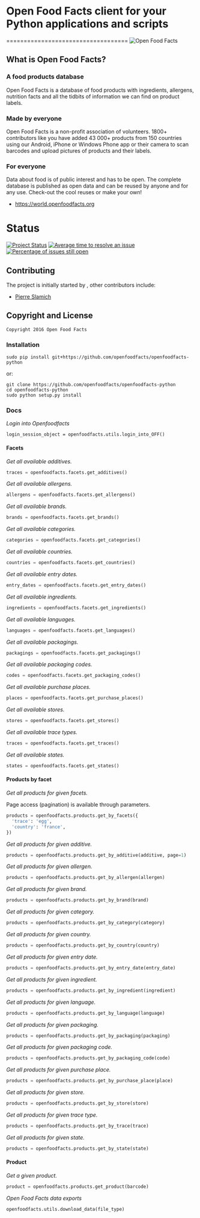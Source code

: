 # Open Food Facts client for your Python applications and scripts
===================================
![Open Food Facts](https://static.openfoodfacts.org/images/misc/openfoodfacts-logo-en-178x150.png)

## What is Open Food Facts?
### A food products database

Open Food Facts is a database of food products with ingredients, allergens, nutrition facts and all the tidbits of information we can find on product labels. 

### Made by everyone

Open Food Facts is a non-profit association of volunteers.
1800+ contributors like you have added 43 000+ products from 150 countries using our Android, iPhone or Windows Phone app or their camera to scan barcodes and upload pictures of products and their labels.

### For everyone

Data about food is of public interest and has to be open. The complete database is published as open data and can be reused by anyone and for any use. Check-out the cool reuses or make your own!
- <https://world.openfoodfacts.org>

**Status**
===

[![Project Status](http://opensource.box.com/badges/active.svg)](http://opensource.box.com/badges)
[![Average time to resolve an issue](http://isitmaintained.com/badge/resolution/openfoodfacts/openfoodfacts-python.svg)](http://isitmaintained.com/project/openfoodfacts/openfoodfacts-python.svg "Average time to resolve an issue")
[![Percentage of issues still open](http://isitmaintained.com/badge/open/openfoodfacts/openfoodfacts-python.svg)](http://isitmaintained.com/project/openfoodfacts/openfoodfacts-python.svg "Percentage of issues still open")

## Contributing

The project is initially started by [](https://github.com/), other contributors include:
- [Pierre Slamich](https://github.com/teolemon)

## Copyright and License

    Copyright 2016 Open Food Facts


### Installation

    sudo pip install git+https://github.com/openfoodfacts/openfoodfacts-python

or:

    git clone https://github.com/openfoodfacts/openfoodfacts-python
    cd openfoodfacts-python
    sudo python setup.py install


### Docs

*Login into Openfoodfacts*

```login_session_object = openfoodfacts.utils.login_into_OFF()```

#### Facets

*Get all available additives.*

```python
traces = openfoodfacts.facets.get_additives()
```

*Get all available allergens.*

```python
allergens = openfoodfacts.facets.get_allergens()
```

*Get all available brands.*

```python
brands = openfoodfacts.facets.get_brands()
```

*Get all available categories.*

```python
categories = openfoodfacts.facets.get_categories()
```

*Get all available countries.*

```python
countries = openfoodfacts.facets.get_countries()
```

*Get all available entry dates.*

```python
entry_dates = openfoodfacts.facets.get_entry_dates()
```

*Get all available ingredients.*

```python
ingredients = openfoodfacts.facets.get_ingredients()
```

*Get all available languages.*

```python
languages = openfoodfacts.facets.get_languages()
```

*Get all available packagings.*

```python
packagings = openfoodfacts.facets.get_packagings()
```

*Get all available packaging codes.*

```python
codes = openfoodfacts.facets.get_packaging_codes()
```

*Get all available purchase places.*

```python
places = openfoodfacts.facets.get_purchase_places()
```

*Get all available stores.*

```python
stores = openfoodfacts.facets.get_stores()
```

*Get all available trace types.*

```python
traces = openfoodfacts.facets.get_traces()
```

*Get all available states.*

```python
states = openfoodfacts.facets.get_states()
```

#### Products by facet

*Get all products for given facets.*

Page access (pagination) is available through parameters.

```python
products = openfoodfacts.products.get_by_facets({
  'trace': 'egg',
  'country': 'france',
})
```

*Get all products for given additive.*

```python
products = openfoodfacts.products.get_by_additive(additive, page=1)
```

*Get all products for given allergen.*

```python
products = openfoodfacts.products.get_by_allergen(allergen)
```

*Get all products for given brand.*

```python
products = openfoodfacts.products.get_by_brand(brand)
```

*Get all products for given category.*

```python
products = openfoodfacts.products.get_by_category(category)
```

*Get all products for given country.*

```python
products = openfoodfacts.products.get_by_country(country)
```

*Get all products for given entry date.*

```python
products = openfoodfacts.products.get_by_entry_date(entry_date)
```

*Get all products for given ingredient.*

```python
products = openfoodfacts.products.get_by_ingredient(ingredient)
```

*Get all products for given language.*

```python
products = openfoodfacts.products.get_by_language(language)
```

*Get all products for given packaging.*

```python
products = openfoodfacts.products.get_by_packaging(packaging)
```

*Get all products for given packaging code.*

```python
products = openfoodfacts.products.get_by_packaging_code(code)
```

*Get all products for given purchase place.*

```python
products = openfoodfacts.products.get_by_purchase_place(place)
```

*Get all products for given store.*

```python
products = openfoodfacts.products.get_by_store(store)
```

*Get all products for given trace type.*

```python
products = openfoodfacts.products.get_by_trace(trace)
```

*Get all products for given state.*

```python
products = openfoodfacts.products.get_by_state(state)
```


#### Product

*Get a given product.*

```python
product = openfoodfacts.products.get_product(barcode)
```

*Open Food Facts data exports*

```openfoodfacts.utils.download_data(file_type)```



